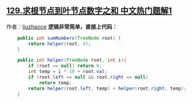 ## [129.求根节点到叶节点数字之和 中文热门题解1](https://leetcode.cn/problems/sum-root-to-leaf-numbers/solutions/100000/0-ms-jiao-ke-shu-ji-jie-da-by-liuzhaoce)

作者：[liuzhaoce](https://leetcode.cn/u/liuzhaoce)
**逻辑非常简单，直接上代码：**
<br>
```java [-Java]
    public int sumNumbers(TreeNode root) {
        return helper(root, 0);
    }

    public int helper(TreeNode root, int i){
        if (root == null) return 0;
        int temp = i * 10 + root.val;
        if (root.left == null && root.right == null)
            return temp;
        return helper(root.left, temp) + helper(root.right, temp);
    }
```
